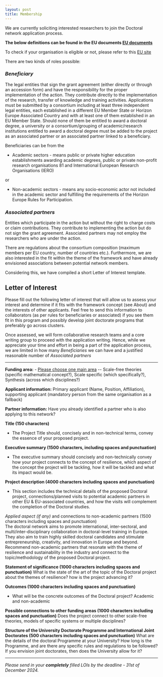 ```yaml
---
layout: post
title: Membership
---
```


We are currently soliciting interested researchers to join the Doctoral network application process.

**The below definitions can be found in the EU documents [EU documents](https://resilienteu.github.io/literature/2024/08/02/EUDocuments.html)**

To check if your organisation is eligible or not, please refer to this [EU site](https://marie-sklodowska-curie-actions.ec.europa.eu/actions/doctoral-networks/6-steps-to-prepare-your-application)

There are two kinds of roles possible:


### *Beneficiary*

The legal entities that sign the grant agreement (either directly or through an accession form) and have the responsibility for the proper implementation of the action.
They contribute directly to the implementation of the research, transfer of knowledge and training activities.
Applications must be submitted by a consortium including at least three independent legal entities, each established in a
different EU Member State or Horizon Europe Associated Country and with at least one of them established in an EU
Member State. Should none of them be entitled to award a doctoral degree, a university or a consortium/grouping of
academic/research institutions entitled to award a doctoral degree must be added to the project as an associated partner or
an associated partner linked to a beneficiary.

Beneficiaries can be from the 

* Academic sectors - means public or private higher education establishments awarding academic degrees, public or private non-profit research organisations 81 and International European Research Organisations (IERO)

or

* Non-academic sectors - means any socio-economic actor not included in the academic sector and fulfilling the requirements of the Horizon Europe Rules for Participation.

### *Associated partners*

Entities which participate in the action but without the right to
charge costs or claim contributions. 
They contribute to implementing the action but do not sign the grant agreement. 
Associated partners may not employ the researchers who are under the action.

There are regulations about the consortium composition (maximum members per EU country, number of countries etc.).
Furthermore, we are also interested in the fit within the theme of the framework and have already envisioned associations between potential network members.

Considering this, we have compiled a short Letter of Interest template.



## Letter of Interest

Please fill out the following letter of interest that will allow us to assess your interest and determine if it fits with the framework concept (see About) and the interests of other applicants.
Feel free to send this information to collaborators (as per rules for beneficiaries or associated) if you see them fit in this program and possibly develop joint doctorate programs that preferably go across clusters.

Once assessed, we will form collaborative research teams and a core writing group to proceed with the application writing.
Hence, while we appreciate your time and effort in being a part of the application process, we are limited in how many *Beneficiaries* we can have and a justified reasonable number of *Associated partners*


---
**Funding area:** - [Please choose one main area](https://resilienteu.github.io/about.html) -- Scale-free theories (specific mathematical concept?), Scale specific (which specifically?), Synthesis (across which disciplines?) 

**Applicant information:** Primary applicant (Name, Position, Affiliation), supporting applicant (mandatory person from the same organisation as a fallback)

**Partner information:** Have you already identified a partner who is also applying to this network?

**Title (150 characters)**
- The Project Title should, concisely and in non-technical terms, convey the essence of your proposed project.

**Executive summary (1500 characters, including spaces and punctuation)**
 - The executive summary should concisely and non-technically convey how your project connects to the concept of resilience, which aspect of the concept the project will be tackling, how it will be tackled and what its impact would be.

**Project description (4000 characters including spaces and punctuation)**
 - This section includes the technical details of the proposed Doctoral project, connections/planned visits to potential academic partners in other EU & EU-associated countries, and how the visits will complement the completion of the Doctoral studies.

*Applied aspect (if any)* and connections to non-academic partners (1500 characters including spaces and punctuation)  
The doctoral network aims to promote international, inter-sectoral, and multi/inter-disciplinary collaboration in doctoral-level training in Europe. They also aim to train highly skilled doctoral candidates and stimulate entrepreneurship, creativity, and innovation in Europe and beyond. Recommend non-academic partners that resonate with the theme of resilience and sustainability in the industry and connect to the topic/methodology of the proposed Doctoral project.

**Statement of significance (1000 characters including spaces and punctuation)**
What is the state of the art of the topic of the Doctoral project about the themes of resilience? how is the project advancing it?

**Outcomes (1000 characters including spaces and punctuation)**
- What will be the concrete outcomes of the Doctoral project? Academic and non-academic

**Possible connections to other funding areas (1000 characters including spaces and punctuation)**
Does the project connect to other scale-free theories, models of specific systems or multiple disciplines?

**Structure of the University Doctorate Programme and International Joint Doctorates (500 characters including spaces and punctuation)**
What are the details of the doctoral Programme at your University? How long is the Programme, and are there any specific rules and regulations to be followed? If you envision joint doctorates, then does the University allow for it?

---

*Please send in your **completely** filled LOIs by the deadline - 31st of December 2024.*


